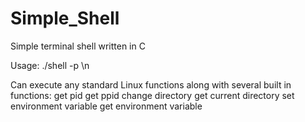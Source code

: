 # Simple_Shell

Simple terminal shell written in C

Usage: ./shell -p <prompt>\n

Can execute any standard Linux functions along with several built in functions:
get pid
get ppid
change directory
get current directory
set environment variable
get environment variable

